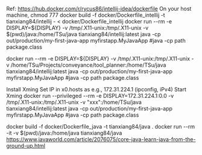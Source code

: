 Ref: https://hub.docker.com/r/rycus86/intellij-idea/dockerfile
On your host machine, chmod 777 <java folder>
docker build -f docker/Dockerfile_intellij -t tianxiang84/intellij - < docker/Dockerfile_intellij
docker run --rm -e DISPLAY=${DISPLAY} -v /tmp/.X11-unix:/tmp/.X11-unix -v $(pwd)/java:/home/TSu/java tianxiang84/intellij:latest
java -cp out/production/my-first-java-app myfirstapp.MyJavaApp #java -cp path package.class

docker run --rm -e DISPLAY=${DISPLAY} -v /tmp/.X11-unix:/tmp/.X11-unix -v /home/TSu/Projects/conveyance/tool_planner:/home/TSu/java tianxiang84/intellij:latest
java -cp out/production/my-first-java-app myfirstapp.MyJavaApp #java -cp path package.class

Install Xming
Set IP in x0.hosts as e.g., 172.31.224.1 (ipconfig, iPv4)
Start Xming
docker run --privileged --rm -e DISPLAY=172.31.224.1:0.0 -v /tmp/.X11-unix:/tmp/.X11-unix -v "xxx":/home/TSu/java tianxiang84/intellij:latest
java -cp out/production/my-first-java-app myfirstapp.MyJavaApp #java -cp path package.class

docker build -f docker/Dockerfile_java -t tianxiang84/java .
docker run --rm -it -v $(pwd)/java:/home/java tianxiang84/java
https://www.javaworld.com/article/2076075/core-java-learn-java-from-the-ground-up.html
